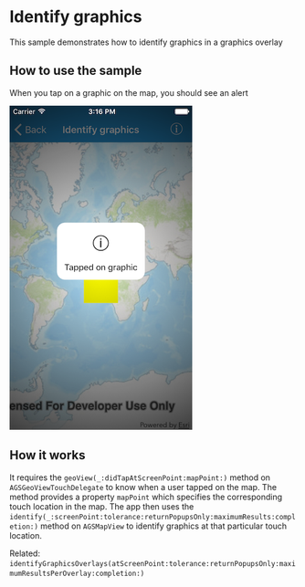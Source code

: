# Identify graphics

This sample demonstrates how to identify graphics in a graphics overlay

## How to use the sample

When you tap on a graphic on the map, you should see an alert

![](image1.png)

## How it works

It requires the `geoView(_:didTapAtScreenPoint:mapPoint:)` method on `AGSGeoViewTouchDelegate` to know when a user tapped on the map. The method provides a property `mapPoint` which specifies the corresponding touch location in the map. The app then uses the `identify(_:screenPoint:tolerance:returnPopupsOnly:maximumResults:completion:)` method on `AGSMapView` to identify graphics at that particular touch location.

Related: `identifyGraphicsOverlays(atScreenPoint:tolerance:returnPopupsOnly:maximumResultsPerOverlay:completion:)`



